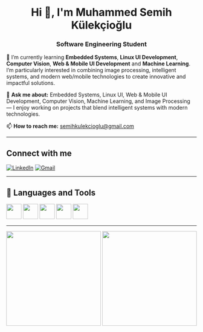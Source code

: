 <h1 align="center">Hi 👋, I'm Muhammed Semih Külekçioğlu</h1>
<h3 align="center">Software Engineering Student</h3>

🌱 I’m currently learning **Embedded Systems**, **Linux UI Development**, **Computer Vision**, **Web & Mobile UI Development** and **Machine Learning**.  
I’m particularly interested in combining image processing, intelligent systems, and modern web/mobile technologies to create innovative and impactful solutions.

💬 **Ask me about:** Embedded Systems, Linux UI, Web & Mobile UI Development, Computer Vision, Machine Learning, and Image Processing — I enjoy working on projects that blend intelligent systems with modern technologies.

📫 **How to reach me:** [semihkulekcioglu@gmail.com](mailto:semihkulekcioglu@gmail.com)

---

## Connect with me  

[![LinkedIn](https://img.shields.io/badge/LinkedIn-0077B5?style=for-the-badge&logo=linkedin&logoColor=white)](https://www.linkedin.com/in/muhammed-semih-k%C3%BClek%C3%A7io%C4%9Flu-529a78235/)
[![Gmail](https://img.shields.io/badge/Gmail-D14836?style=for-the-badge&logo=gmail&logoColor=white)](mailto:semihkulekcioglu@gmail.com)

---

## 🧰 Languages and Tools  

<p>
  <img src="https://cdn.jsdelivr.net/gh/devicons/devicon/icons/c/c-original.svg" width="40" height="40"/>
  <img src="https://cdn.jsdelivr.net/gh/devicons/devicon/icons/cplusplus/cplusplus-original.svg" width="40" height="40"/>
  <img src="https://cdn.jsdelivr.net/gh/devicons/devicon/icons/python/python-original.svg" width="40" height="40"/>
  <img src="https://cdn.jsdelivr.net/gh/devicons/devicon/icons/javascript/javascript-original.svg" width="40" height="40"/>
  <img src="https://cdn.jsdelivr.net/gh/devicons/devicon/icons/linux/linux-original.svg" width="40" height="40"/>
</p>

---

<p align="center">
  <img src="https://github.com/user-attachments/assets/8700b80d-ee03-4f0b-ba3a-452f09d825c3" width="250"/>
  <img src="https://github.com/user-attachments/assets/55951b2b-9b13-4bbf-b923-3736d73adf62" width="250"/>
</p>
